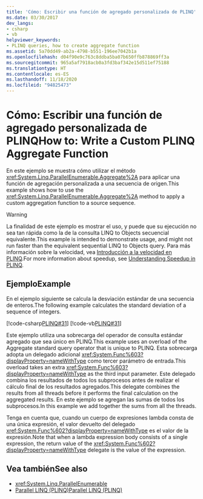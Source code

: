 ```yaml
---
title: 'Cómo: Escribir una función de agregado personalizada de PLINQ'
ms.date: 03/30/2017
dev_langs:
- csharp
- vb
helpviewer_keywords:
- PLINQ queries, how to create aggregate function
ms.assetid: 5a70dd49-ab2a-4798-b551-196ee7042b1a
ms.openlocfilehash: d04f90e9c763c8ddba5ba07b650ffb878869ff3a
ms.sourcegitcommit: 965a5af7918acb0a3fd3baf342e15d511ef75188
ms.translationtype: HT
ms.contentlocale: es-ES
ms.lasthandoff: 11/18/2020
ms.locfileid: "94825473"
---
```

# <a name="how-to-write-a-custom-plinq-aggregate-function"></a><span data-ttu-id="ec605-102">Cómo: Escribir una función de agregado personalizada de PLINQ</span><span class="sxs-lookup"><span data-stu-id="ec605-102">How to: Write a Custom PLINQ Aggregate Function</span></span>
<span data-ttu-id="ec605-103">En este ejemplo se muestra cómo utilizar el método <xref:System.Linq.ParallelEnumerable.Aggregate%2A> para aplicar una función de agregación personalizada a una secuencia de origen.</span><span class="sxs-lookup"><span data-stu-id="ec605-103">This example shows how to use the <xref:System.Linq.ParallelEnumerable.Aggregate%2A> method to apply a custom aggregation function to a source sequence.</span></span>  
  
> [!WARNING]
> <span data-ttu-id="ec605-104">La finalidad de este ejemplo es mostrar el uso, y puede que su ejecución no sea tan rápida como la de la consulta LINQ to Objects secuencial equivalente.</span><span class="sxs-lookup"><span data-stu-id="ec605-104">This example is intended to demonstrate usage, and might not run faster than the equivalent sequential LINQ to Objects query.</span></span> <span data-ttu-id="ec605-105">Para más información sobre la velocidad, vea [Introducción a la velocidad en PLINQ](understanding-speedup-in-plinq.md).</span><span class="sxs-lookup"><span data-stu-id="ec605-105">For more information about speedup, see [Understanding Speedup in PLINQ](understanding-speedup-in-plinq.md).</span></span>  
  
## <a name="example"></a><span data-ttu-id="ec605-106">Ejemplo</span><span class="sxs-lookup"><span data-stu-id="ec605-106">Example</span></span>  
 <span data-ttu-id="ec605-107">En el ejemplo siguiente se calcula la desviación estándar de una secuencia de enteros.</span><span class="sxs-lookup"><span data-stu-id="ec605-107">The following example calculates the standard deviation of a sequence of integers.</span></span>  
  
 [!code-csharp[PLINQ#31](../../../samples/snippets/csharp/VS_Snippets_Misc/plinq/cs/plinqsamples.cs#31)]
 [!code-vb[PLINQ#31](../../../samples/snippets/visualbasic/VS_Snippets_Misc/plinq/vb/plinqsnippets1.vb#31)]  
  
 <span data-ttu-id="ec605-108">Este ejemplo utiliza una sobrecarga del operador de consulta estándar agregado que sea único en PLINQ.</span><span class="sxs-lookup"><span data-stu-id="ec605-108">This example uses an overload of the Aggregate standard query operator that is unique to PLINQ.</span></span> <span data-ttu-id="ec605-109">Esta sobrecarga adopta un delegado adicional <xref:System.Func%603?displayProperty=nameWithType> como tercer parámetro de entrada.</span><span class="sxs-lookup"><span data-stu-id="ec605-109">This overload takes an extra <xref:System.Func%603?displayProperty=nameWithType> as the third input parameter.</span></span> <span data-ttu-id="ec605-110">Este delegado combina los resultados de todos los subprocesos antes de realizar el cálculo final de los resultados agregados.</span><span class="sxs-lookup"><span data-stu-id="ec605-110">This delegate combines the results from all threads before it performs the final calculation on the aggregated results.</span></span> <span data-ttu-id="ec605-111">En este ejemplo se agregan las sumas de todos los subprocesos.</span><span class="sxs-lookup"><span data-stu-id="ec605-111">In this example we add together the sums from all the threads.</span></span>  
  
 <span data-ttu-id="ec605-112">Tenga en cuenta que, cuando un cuerpo de expresiones lambda consta de una única expresión, el valor devuelto del delegado <xref:System.Func%602?displayProperty=nameWithType> es el valor de la expresión.</span><span class="sxs-lookup"><span data-stu-id="ec605-112">Note that when a lambda expression body consists of a single expression, the return value of the <xref:System.Func%602?displayProperty=nameWithType> delegate is the value of the expression.</span></span>  
  
## <a name="see-also"></a><span data-ttu-id="ec605-113">Vea también</span><span class="sxs-lookup"><span data-stu-id="ec605-113">See also</span></span>

- <xref:System.Linq.ParallelEnumerable>
- [<span data-ttu-id="ec605-114">Parallel LINQ (PLINQ)</span><span class="sxs-lookup"><span data-stu-id="ec605-114">Parallel LINQ (PLINQ)</span></span>](introduction-to-plinq.md)
